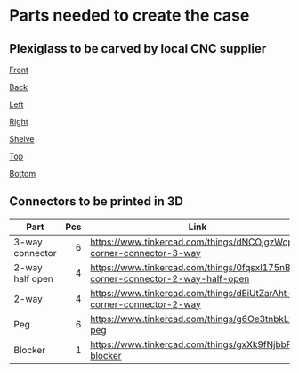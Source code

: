# Parts needed to create the case

## Plexiglass to be carved by local CNC supplier

[Front](front.svg)

[Back](back.svg)

[Left](left.svg)

[Right](right.svg)

[Shelve](shelve.svg)

[Top](top.svg)

[Bottom](bottom.svg)

## Connectors to be printed in 3D

| Part            | Pcs | Link | File |
|-----------------|----:|------|------|
| 3-way connector | 6   | https://www.tinkercad.com/things/dNCOjgzWop4-corner-connector-3-way | |
| 2-way half open | 4   | https://www.tinkercad.com/things/0fqsxl175nB-corner-connector-2-way-half-open | |
| 2-way           | 4   | https://www.tinkercad.com/things/dEiUtZarAht-corner-connector-2-way | |
| Peg             | 6   | https://www.tinkercad.com/things/g6Oe3tnbkLx-peg | |
| Blocker         | 1   | https://www.tinkercad.com/things/gxXk9fNjbbF-blocker | |


